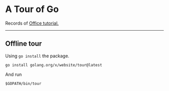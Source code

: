 # A Tour of Go

Records of [Office tutorial.](https://go.dev/tour)

---

## Offline tour

Using `go install` the package. 
```shell
go install golang.org/x/website/tour@latest
```
And run
```shell
$GOPATH/bin/tour
```